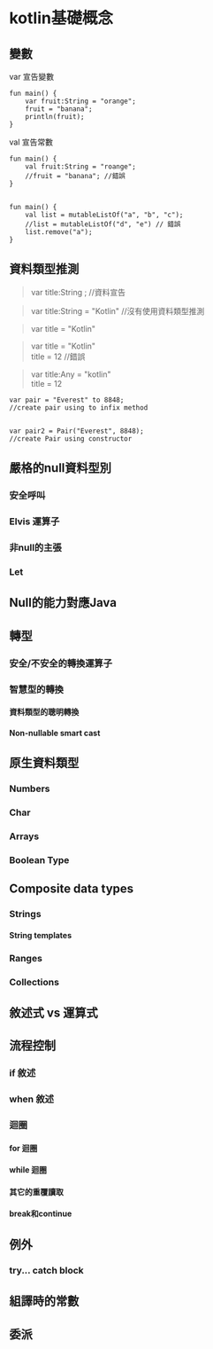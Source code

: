 # kotlin基礎概念
## 變數
var 宣告變數

``` 
fun main() {
    var fruit:String = "orange";
    fruit = "banana";
    println(fruit);
}
``` 

val 宣告常數

```
fun main() {
    val fruit:String = "roange";
    //fruit = "banana"; //錯誤
}


fun main() {
    val list = mutableListOf("a", "b", "c");
    //list = mutableListOf("d", "e") // 錯誤
    list.remove("a");
}
```





## 資料類型推測
> var title:String ; //資料宣告 
  
> var title:String = "Kotlin" //沒有使用資料類型推測 
 
> var title = "Kotlin"

> var title = "Kotlin"  
>  title = 12 //錯誤

> var title:Any = "kotlin"  
> title = 12

	var pair = "Everest" to 8848;
	//create pair using to infix method	


	var pair2 = Pair("Everest", 8848);
	//create Pair using constructor

## 嚴格的null資料型別
### 安全呼叫
### Elvis 運算子
### 非null的主張
### Let

## Null的能力對應Java

## 轉型
### 安全/不安全的轉換運算子
### 智慧型的轉換
#### 資料類型的聰明轉換
#### Non-nullable smart cast

## 原生資料類型
### Numbers
### Char
### Arrays
### Boolean Type

## Composite data types
### Strings
#### String templates

### Ranges
### Collections

## 敘述式 vs 運算式

## 流程控制
### if 敘述
### when 敘述
### 迴圈
#### for 迴圈
#### while 迴圈
#### 其它的重覆讀取
#### break和continue

## 例外
### try... catch block

## 組譯時的常數
## 委派


